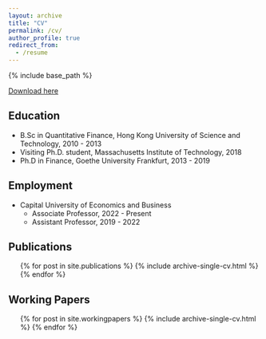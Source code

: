 ```yaml
---
layout: archive
title: "CV"
permalink: /cv/
author_profile: true
redirect_from:
  - /resume
---
```


{% include base_path %}

[Download here](https://cuebeducn-my.sharepoint.com/:b:/g/personal/cheungyinglun_cueb_edu_cn/ETRHV-BuPFlLmACfV8g_rQsB0nN-_eUvBgx75k-UXy6Gkw?e=iYxNo3)

## Education
* B.Sc in Quantitative Finance, Hong Kong University of Science and Technology, 2010 - 2013
* Visiting Ph.D. student, Massachusetts Institute of Technology, 2018
* Ph.D in Finance, Goethe University Frankfurt, 2013 - 2019

## Employment
* Capital University of Economics and Business
  * Associate Professor, 2022 - Present
  * Assistant Professor, 2019 - 2022

## Publications
  <ul>{% for post in site.publications %}
    {% include archive-single-cv.html %}
  {% endfor %}</ul>

## Working Papers
  <ul>{% for post in site.workingpapers %}
    {% include archive-single-cv.html %}
  {% endfor %}</ul>
  
<!---
## Conference Presentations
  <ul>{% for post in site.talks %}
    {% include archive-single-talk-cv.html %}
  {% endfor %}</ul>
  
## Teaching
  <ul>{% for post in site.teaching %}
    {% include archive-single-cv.html %}
  {% endfor %}</ul>
-->
  
